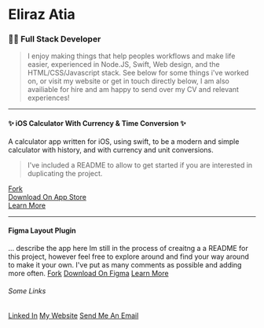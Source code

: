 # Eliraz Atia
### 👨‍💻 Full Stack Developer

> I enjoy making things that help peoples workflows and make life easier, experienced in Node.JS, Swift, Web design, and the HTML/CSS/Javascript stack. See below for some things i've worked on, or visit my website or get in touch directly below, I am also availiable for hire and am happy to send over my CV and relevant experiences!

--- 
#### ✨ iOS Calculator With Currency & Time Conversion ✨ 

A calculator app written for iOS, using swift, to be a modern and simple calculator with history, and with currency and unit conversions.
> I've included a README to allow to get started if you are interested in duplicating the project.

[Fork](https://www.github.com/eliraz003/ios-calculator-app)<br>
[Download On App Store]()<br>
[Learn More](https://calculatooor-ios.web.app)<br>

--- 
#### Figma Layout Plugin
... describe the app here
Im still in the process of creaitng a a README for this project, however feel free to explore around and find your way around to make it your own. I've put as many comments as possible and adding more often.
[Fork](https://www.github.com/eliraz003/figma-plugin)
[Download On Figma]()
[Learn More](https://easygrid-app.web.app)

###### Some Links
[Linked In]()
[My Website]()
[Send Me An Email](mailto:elirazatia003@gmail.com)